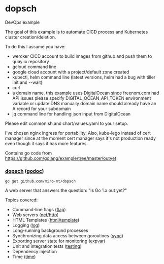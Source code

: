 # dopsch

DevOps example

The goal of this example is to automate CICD process and Kubernetes cluster creation/deletion.

To do this I assume you have:

- wercker CICD account to build images from github and push them to quay.io repository
- gcloud command line
- google cloud account with a project/default zone created
- kubectl, helm command line (latest versions, helm had a bug with tiller init and --wait)
- curl
- a domain name, this example uses DigitalOcean since freenom.com had API issues
	please specify DIGITAL_OCEAN_API_TOKEN environment variable or update DNS manually
	domain name should already have an A record for your subdomain
- jq command line for handling json input from DigitalOcean

Please edit common.sh and chart/values.yaml to your setup.

I've chosen nginx ingress for portability. Also, kube-lego instead of cert manager since at the moment
cert manager says it's not production ready even though it says it has more features.

Contains go code from https://github.com/golang/example/tree/master/outyet

### [dopsch](/) ([godoc](//godoc.org/github.com/miro-mt/dopsch))

    go get github.com/miro-mt/dopsch

A web server that answers the question: "Is Go 1.x out yet?"

Topics covered:

* Command-line flags ([flag](//golang.org/pkg/flag/))
* Web servers ([net/http](//golang.org/pkg/net/http/))
* HTML Templates ([html/template](//golang.org/pkg/html/template/))
* Logging ([log](//golang.org/pkg/log/))
* Long-running background processes
* Synchronizing data access between goroutines ([sync](//golang.org/pkg/sync/))
* Exporting server state for monitoring ([expvar](//golang.org/pkg/expvar/))
* Unit and integration tests ([testing](//golang.org/pkg/testing/))
* Dependency injection
* Time ([time](//golang.org/pkg/time/))

